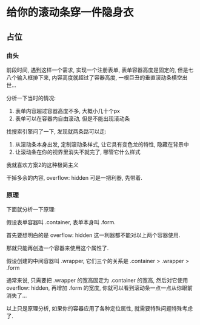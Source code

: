 # 给你的滚动条穿一件隐身衣

## 占位

### 由头

前段时间, 遇到这样一个需求, 实现一个注册表单, 表单容器高度是固定的, 但是七八个输入框排下来, 内容高度就超过了容器高度, 一根巨丑的垂直滚动条横空出世...

分析一下当时的情况:

  1. 表单内容超过容器高度不多, 大概小几十个px
  1. 表单可以在容器内自由滚动, 但是不能出现滚动条

找搜索引擎问了一下, 发现就两条路可以走:

  1. 从滚动条本身出发, 定制滚动条样式, 让它具有变色龙的特性, 隐藏在背景中
  1. 让滚动条在你的视界里消失不就完了, 哪管它什么样式

我就喜欢方案2的这种极简主义

干掉多余的内容, overflow: hidden 可是一把利器, 先带着.

### 原理

下面就分析一下原理:

假设表单容器叫 \.container, 表单本身叫 \.form.

首先要想明白的是 overflow: hidden 这一利器都不能对以上两个容器使用.

那就只能再创造一个容器来使用这个属性了.

假设创建的中间容器叫 \.wrapper, 它们三个的关系是 \.container > \.wrapper > \.form

通常来说, 只需要把 \.wrapper 的宽高固定为 \.container 的宽高, 然后对它使用 overflow: hidden, 再增加 \.form 的宽度, 你就可以看到滚动条一点一点从你眼前消失了...

以上只是原理分析, 如果你的容器应用了各种定位属性, 就需要特殊问题特殊考虑了.
